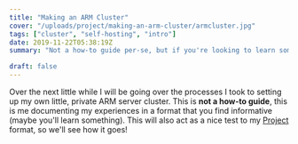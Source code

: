 ```yaml
---
title: "Making an ARM Cluster"
cover: "/uploads/project/making-an-arm-cluster/armcluster.jpg"
tags: ["cluster", "self-hosting", "intro"]
date: 2019-11-22T05:38:19Z
summary: "Not a how-to guide per-se, but if you're looking to learn something, here we go!"

draft: false
---
```


Over the next little while I will be going over the processes I took to setting up my own little, private ARM server cluster.
This is **not a how-to guide**, this is me documenting my experiences in a format that you find informative (maybe you'll learn something).
This will also act as a nice test to my [Project](/project) format, so we'll see how it goes!

